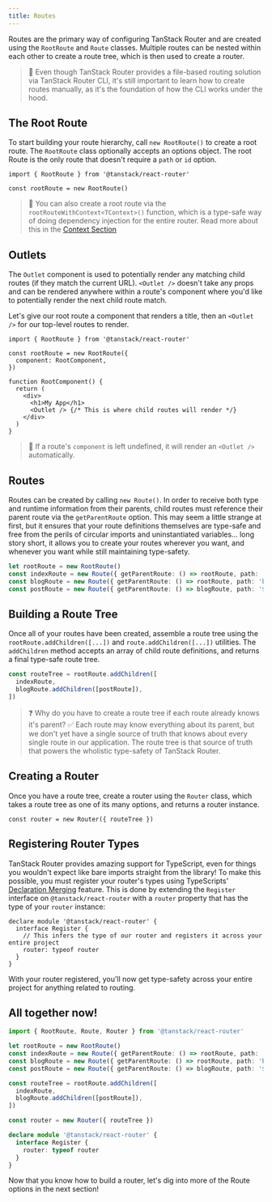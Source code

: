 ```yaml
---
title: Routes
---
```


Routes are the primary way of configuring TanStack Router and are created using the `RootRoute` and `Route` classes. Multiple routes can be nested within each other to create a route tree, which is then used to create a router.

> 🧠 Even though TanStack Router provides a file-based routing solution via TanStack Router CLI, it's still important to learn how to create routes manually, as it's the foundation of how the CLI works under the hood.

## The Root Route

To start building your route hierarchy, call `new RootRoute()` to create a root route. The `RootRoute` class optionally accepts an options object. The root Route is the only route that doesn't require a `path` or `id` option.

```tsx
import { RootRoute } from '@tanstack/react-router'

const rootRoute = new RootRoute()
```

> 🧠 You can also create a root route via the `rootRouteWithContext<TContext>()` function, which is a type-safe way of doing dependency injection for the entire router. Read more about this in the [Context Section](./guide/router-context)

## Outlets

The `Outlet` component is used to potentially render any matching child routes (if they match the current URL). `<Outlet />` doesn't take any props and can be rendered anywhere within a route's component where you'd like to potentially render the next child route match.

Let's give our root route a component that renders a title, then an `<Outlet />` for our top-level routes to render.

```tsx
import { RootRoute } from '@tanstack/react-router'

const rootRoute = new RootRoute({
  component: RootComponent,
})

function RootComponent() {
  return (
    <div>
      <h1>My App</h1>
      <Outlet /> {/* This is where child routes will render */}
    </div>
  )
}
```

> 🧠 If a route's `component` is left undefined, it will render an `<Outlet />` automatically.

## Routes

Routes can be created by calling `new Route()`. In order to receive both type and runtime information from their parents, child routes must reference their parent route via the `getParentRoute` option. This may seem a little strange at first, but it ensures that your route definitions themselves are type-safe and free from the perils of circular imports and uninstantiated variables... long story short, it allows you to create your routes wherever you want, and whenever you want while still maintaining type-safety.

```ts
let rootRoute = new RootRoute()
const indexRoute = new Route({ getParentRoute: () => rootRoute, path: '/' })
const blogRoute = new Route({ getParentRoute: () => rootRoute, path: 'blog' })
const postRoute = new Route({ getParentRoute: () => blogRoute, path: '$slug' })
```

## Building a Route Tree

Once all of your routes have been created, assemble a route tree using the `rootRoute.addChildren([...])` and `route.addChildren([...])` utilities. The `addChildren` method accepts an array of child route definitions, and returns a final type-safe route tree.

```ts
const routeTree = rootRoute.addChildren([
  indexRoute,
  blogRoute.addChildren([postRoute]),
])
```

> ❓ Why do you have to create a route tree if each route already knows it's parent?
> ✅ Each route may know everything about its parent, but we don't yet have a single source of truth that knows about every single route in our application. The route tree is that source of truth that powers the wholistic type-safety of TanStack Router.

## Creating a Router

Once you have a route tree, create a router using the `Router` class, which takes a route tree as one of its many options, and returns a router instance.

```tsx
const router = new Router({ routeTree })
```

## Registering Router Types

TanStack Router provides amazing support for TypeScript, even for things you wouldn't expect like bare imports straight from the library! To make this possible, you must register your router's types using TypeScripts' [Declaration Merging](https://www.typescriptlang.org/docs/handbook/declaration-merging.html) feature. This is done by extending the `Register` interface on `@tanstack/react-router` with a `router` property that has the type of your `router` instance:

```tsx
declare module '@tanstack/react-router' {
  interface Register {
    // This infers the type of our router and registers it across your entire project
    router: typeof router
  }
}
```

With your router registered, you'll now get type-safety across your entire project for anything related to routing.

## All together now!

```ts
import { RootRoute, Route, Router } from '@tanstack/react-router'

let rootRoute = new RootRoute()
const indexRoute = new Route({ getParentRoute: () => rootRoute, path: '/' })
const blogRoute = new Route({ getParentRoute: () => rootRoute, path: 'blog' })
const postRoute = new Route({ getParentRoute: () => blogRoute, path: '$slug' })

const routeTree = rootRoute.addChildren([
  indexRoute,
  blogRoute.addChildren([postRoute]),
])

const router = new Router({ routeTree })

declare module '@tanstack/react-router' {
  interface Register {
    router: typeof router
  }
}
```

Now that you know how to build a router, let's dig into more of the Route options in the next section!
